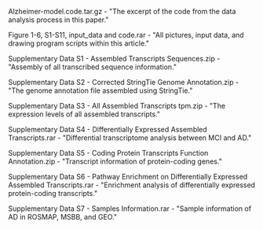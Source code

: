 Alzheimer-model.code.tar.gz - "The excerpt of the code from the data analysis process in this paper."

Figure 1-6, S1-S11, input_data and code.rar - "All pictures, input data, and drawing program scripts within this article."

Supplementary Data S1 - Assembled Transcripts Sequences.zip - "Assembly of all transcribed sequence information."

Supplementary Data S2 - Corrected StringTie Genome Annotation.zip - "The genome annotation file assembled using StringTie."

Supplementary Data S3 - All Assembled Transcripts tpm.zip - "The expression levels of all assembled transcripts."

Supplementary Data S4 - Differentially Expressed Assembled Transcripts.rar - "Differential transcriptome analysis between MCI and AD."

Supplementary Data S5 - Coding Protein Transcripts Function Annotation.zip - "Transcript information of protein-coding genes."

Supplementary Data S6 - Pathway Enrichment on Differentially Expressed Assembled Transcripts.rar - "Enrichment analysis of differentially expressed protein-coding transcripts."

Supplementary Data S7 - Samples Information.rar - "Sample information of AD in ROSMAP, MSBB, and GEO."

